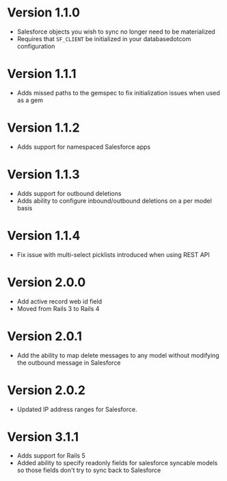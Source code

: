 # Version 1.1.0
* Salesforce objects you wish to sync no longer need to be materialized
* Requires that `SF_CLIENT` be initialized in your databasedotcom configuration
# Version 1.1.1
* Adds missed paths to the gemspec to fix initialization issues when used as a gem
# Version 1.1.2
* Adds support for namespaced Salesforce apps
# Version 1.1.3
* Adds support for outbound deletions
* Adds ability to configure inbound/outbound deletions on a per model basis
# Version 1.1.4
* Fix issue with multi-select picklists introduced when using REST API
# Version 2.0.0
* Add active record web id field
* Moved from Rails 3 to Rails 4
# Version 2.0.1
* Add the ability to map delete messages to any model without modifying the outbound message in Salesforce
# Version 2.0.2
* Updated IP address ranges for Salesforce.
# Version 3.1.1
* Adds support for Rails 5
* Added ability to specify readonly fields for salesforce syncable models so those fields don't try to sync back to Salesforce